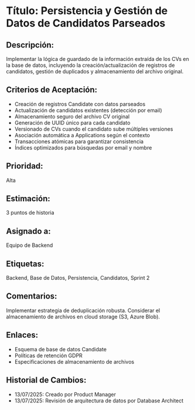 # Título: Persistencia y Gestión de Datos de Candidatos Parseados

## Descripción: 
Implementar la lógica de guardado de la información extraída de los CVs en la base de datos, incluyendo la creación/actualización de registros de candidatos, gestión de duplicados y almacenamiento del archivo original.

## Criterios de Aceptación:
- Creación de registros Candidate con datos parseados
- Actualización de candidatos existentes (detección por email)
- Almacenamiento seguro del archivo CV original
- Generación de UUID único para cada candidato
- Versionado de CVs cuando el candidato sube múltiples versiones
- Asociación automática a Applications según el contexto
- Transacciones atómicas para garantizar consistencia
- Índices optimizados para búsquedas por email y nombre

## Prioridad: 
Alta

## Estimación: 
3 puntos de historia

## Asignado a: 
Equipo de Backend

## Etiquetas: 
Backend, Base de Datos, Persistencia, Candidatos, Sprint 2

## Comentarios: 
Implementar estrategia de deduplicación robusta. Considerar el almacenamiento de archivos en cloud storage (S3, Azure Blob).

## Enlaces: 
- Esquema de base de datos Candidate
- Políticas de retención GDPR
- Especificaciones de almacenamiento de archivos

## Historial de Cambios:
- 13/07/2025: Creado por Product Manager
- 13/07/2025: Revisión de arquitectura de datos por Database Architect
